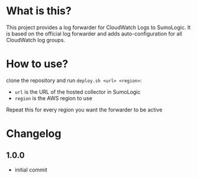 # What is this?

This project provides a log forwarder for CloudWatch Logs to SumoLogic. 
It is based on the official log forwarder and adds auto-configuration for all CloudWatch log groups. 

# How to use?

clone the repository and run `deploy.sh <url> <region>`:

* `url` is the URL of the hosted collector in SumoLogic
* `region` is the AWS region to use

Repeat this for every region you want the forwarder to be active

# Changelog

## 1.0.0
* initial commit